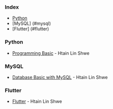 ### Index

* [Python](#python)
* [MySQL] (#mysql)
* [Flutter] (#flutter)


### Python

* [Programming Basic](https://www.youtube.com/playlist?list=PLUbA5XRGtepL4W4hXBBXfqC1i3PaBxMtN) - Htain Lin Shwe

### MySQL

* [Database Basic with MySQL](https://www.youtube.com/playlist?list=PLUbA5XRGtepKSdvEZI4FCi9_-UTQgnFxS) - Htain Lin Shwe

### Flutter

* [Flutter](https://www.youtube.com/playlist?list=PLUbA5XRGtepJZdgd6XMHF9-nPGQs57eys) - Htain Lin Shwe